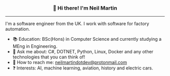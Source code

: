 
<h3 align="center">👋 Hi there! I'm Neil Martin</h3>
<p align="center">
</p>

---
I'm a software engineer from the UK. I work with software for factory automation.

- :books:  Education: BSc(Hons) in Computer Science and currently studying a MEng in Engineering.
- :speech_balloon: Ask me about: C#, DOTNET, Python, Linux, Docker and any other technologies that you can think of!
- :calling: How to reach me: neilmartindotdev@protonmail.com
- :question: Interests: AI, machine learning, aviation, history and electric cars.
